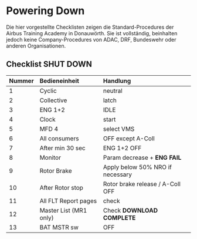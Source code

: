 # Powering Down

Die hier vorgestellte Checklisten zeigen die Standard-Procedures der Airbus Training Academy in Donauwörth. Sie ist vollständig, beinhalten jedoch keine Company-Procedures von ADAC, DRF, Bundeswehr oder anderen Organisationen.

## Checklist SHUT DOWN

| Nummer | Bedieneinheit          | Handlung                         |
| :----- | :--------------------- | :------------------------------- |
| 1      | Cyclic                 | neutral                          |
| 2      | Collective             | latch                            |
| 3      | ENG 1+2                | IDLE                             |
| 4      | Clock                  | start                            |
| 5      | MFD 4                  | select VMS                       |
| 6      | All consumers          | OFF except A-Coll                |
| 7      | After min 30 sec       | ENG 1+2 OFF                      |
| 8      | Monitor                | Param decrease + **ENG FAIL**    |
| 9      | Rotor Brake            | Apply below 50% NRO if necessary |
| 10     | After Rotor stop       | Rotor brake release / A-Coll OFF |
| 11     | All FLT Report pages   | check                            |
| 12     | Master List (MR1 only) | Check **DOWNLOAD COMPLETE**      |
| 13     | BAT MSTR sw            | OFF                              |

